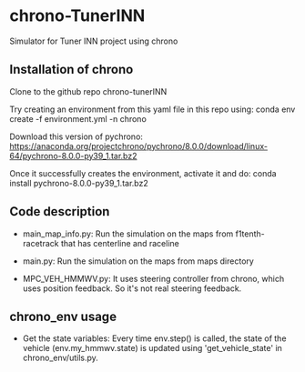 # chrono-TunerINN
Simulator for Tuner INN project using chrono

## Installation of chrono

Clone to the github repo chrono-tunerINN

Try creating an environment from this yaml file in this repo using:
conda env create -f environment.yml -n chrono

Download this version of pychrono: https://anaconda.org/projectchrono/pychrono/8.0.0/download/linux-64/pychrono-8.0.0-py39_1.tar.bz2

Once it successfully creates the environment, activate it and do:
conda install pychrono-8.0.0-py39_1.tar.bz2

## Code description
* main_map_info.py: Run the simulation on the maps from f1tenth-racetrack that has centerline and raceline

* main.py: Run the simulation on the maps from maps directory

* MPC_VEH_HMMWV.py: It uses steering controller from chrono, which uses position feedback. So it's not real steering feedback.

## chrono_env usage

* Get the state variables: Every time env.step() is called, the state of the vehicle (env.my_hmmwv.state) is updated using 'get_vehicle_state' in chrono_env/utils.py. 


